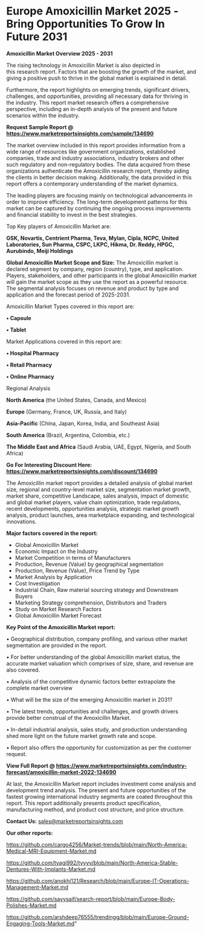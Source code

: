  # Europe Amoxicillin Market 2025 -Bring Opportunities To Grow In Future 2031

<Strong> Amoxicillin Market Overview 2025 - 2031</strong>

The rising technology in Amoxicillin Market is also depicted in this research report. Factors that are boosting the growth of the market, and giving a positive push to thrive in the global market is explained in detail.

Furthermore, the report highlights on emerging trends, significant drivers, challenges, and opportunities, providing all necessary data for thriving in the industry. This report market research offers a comprehensive perspective, including an in-depth analysis of the present and future scenarios within the industry.

<strong>Request Sample Report @ <a href=https://www.marketreportsinsights.com/sample/134690>https://www.marketreportsinsights.com/sample/134690</a></strong>

The market overview included in this report provides information from a wide range of resources like government organizations, established companies, trade and industry associations, industry brokers and other such regulatory and non-regulatory bodies. The data acquired from these organizations authenticate the Amoxicillin research report, thereby aiding the clients in better decision making. Additionally, the data provided in this report offers a contemporary understanding of the market dynamics.

The leading players are focusing mainly on technological advancements in order to improve efficiency. The long-term development patterns for this market can be captured by continuing the ongoing process improvements and financial stability to invest in the best strategies.

Top Key players of Amoxicillin Market are:

<strong>GSK, Novartis, Centrient Pharma, Teva, Mylan, Cipla, NCPC, United Laboratories, Sun Pharma, CSPC, LKPC, Hikma, Dr. Reddy, HPGC, Aurubindo, Meiji Holdings</strong>

<strong><b>Global Amoxicillin Market Scope and Size:</b></strong>
The Amoxicillin market is declared segment by company, region (country), type, and application. Players, stakeholders, and other participants in the global Amoxicillin market will gain the market scope as they use the report as a powerful resource. The segmental analysis focuses on revenue and product by type and application and the forecast period of 2025-2031.

Amoxicillin Market Types covered in this report are:

<strong>• Capsule

• Tablet</strong>

Market Applications covered in this report are:

<strong>• Hospital Pharmacy

• Retail Pharmacy

• Online Pharmacy</strong> 

Regional Analysis

<strong>North America</strong> (the United States, Canada, and Mexico)

<strong>Europe</strong> (Germany, France, UK, Russia, and Italy)

<strong>Asia-Pacific</strong> (China, Japan, Korea, India, and Southeast Asia)

<strong>South America</strong> (Brazil, Argentina, Colombia, etc.)

<strong>The Middle East and Africa</strong> (Saudi Arabia, UAE, Egypt, Nigeria, and South Africa)

<strong>Go For Interesting Discount Here: <a href=https://www.marketreportsinsights.com/discount/134690>https://www.marketreportsinsights.com/discount/134690</a></strong>

The Amoxicillin market report provides a detailed analysis of global market size, regional and country-level market size, segmentation market growth, market share, competitive Landscape, sales analysis, impact of domestic and global market players, value chain optimization, trade regulations, recent developments, opportunities analysis, strategic market growth analysis, product launches, area marketplace expanding, and technological innovations.

<strong><b>Major factors covered in the report:</b></strong>
<ul>
  <li>Global Amoxicillin Market </li>
  <li>Economic Impact on the Industry</li>
  <li>Market Competition in terms of Manufacturers</li>
  <li>Production, Revenue (Value) by geographical segmentation</li>
  <li>Production, Revenue (Value), Price Trend by Type</li>
  <li>Market Analysis by Application</li>
  <li>Cost Investigation</li>
  <li>Industrial Chain, Raw material sourcing strategy and Downstream Buyers</li>
  <li>Marketing Strategy comprehension, Distributors and Traders</li>
  <li>Study on Market Research Factors</li>
  <li>Global Amoxicillin Market Forecast</li>
</ul>

<strong><b>Key Point of the Amoxicillin Market report:</b></strong>

• Geographical distribution, company profiling, and various other market segmentation are provided in the report.

• For better understanding of the global Amoxicillin market status, the accurate market valuation which comprises of size, share, and revenue are also covered.

• Analysis of the competitive dynamic factors better extrapolate the complete market overview

• What will be the size of the emerging Amoxicillin market in 2031?

• The latest trends, opportunities and challenges, and growth drivers provide better construal of the Amoxicillin Market.

• In-detail industrial analysis, sales study, and production understanding shed more light on the future market growth rate and scope.

• Report also offers the opportunity for customization as per the customer request.

<strong><b>View Full Report @ <a href=https://www.marketreportsinsights.com/industry-forecast/amoxicillin-market-2022-134690>https://www.marketreportsinsights.com/industry-forecast/amoxicillin-market-2022-134690</a></b></strong>


At last, the Amoxicillin Market report includes investment come analysis and development trend analysis. The present and future opportunities of the fastest growing international industry segments are coated throughout this report. This report additionally presents product specification, manufacturing method, and product cost structure, and price structure.

<strong>Contact Us:</strong>
sales@marketreportsinsights.com

<strong>Our other reports:</strong>

<a href=https://github.com/cargo4256/Market-trends/blob/main/North-America-Medical-MRI-Equipment-Market.md>https://github.com/cargo4256/Market-trends/blob/main/North-America-Medical-MRI-Equipment-Market.md</a>

<a href=https://github.com/tyagi992/tyyyy/blob/main/North-America-Stable-Dentures-With-Implants-Market.md>https://github.com/tyagi992/tyyyy/blob/main/North-America-Stable-Dentures-With-Implants-Market.md</a>

<a href=https://github.com/anokhi121/Research/blob/main/Europe-IT-Operations-Management-Market.md>https://github.com/anokhi121/Research/blob/main/Europe-IT-Operations-Management-Market.md</a>

<a href=https://github.com/sayysaif/search-report/blob/main/Europe-Body-Polishes-Market.md>https://github.com/sayysaif/search-report/blob/main/Europe-Body-Polishes-Market.md</a>

<a href=https://github.com/arshdeep76555/trendingg/blob/main/Europe-Ground-Engaging-Tools-Market.md>https://github.com/arshdeep76555/trendingg/blob/main/Europe-Ground-Engaging-Tools-Market.md</a>"
